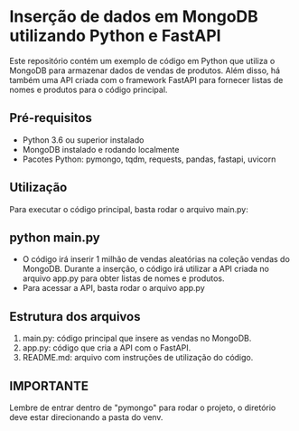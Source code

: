 # Inserção de dados em MongoDB utilizando Python e FastAPI

Este repositório contém um exemplo de código em Python que utiliza o MongoDB para armazenar dados de vendas de produtos. Além disso, há também uma API criada com o framework FastAPI para fornecer listas de nomes e produtos para o código principal.

## Pré-requisitos
+ Python 3.6 ou superior instalado
+ MongoDB instalado e rodando localmente
+ Pacotes Python: pymongo, tqdm, requests, pandas, fastapi, uvicorn

## Utilização
Para executar o código principal, basta rodar o arquivo main.py:

## python main.py
+ O código irá inserir 1 milhão de vendas aleatórias na coleção vendas do MongoDB. Durante a inserção, o código irá utilizar a API criada no arquivo app.py para obter listas de nomes e produtos.
+ Para acessar a API, basta rodar o arquivo app.py


## Estrutura dos arquivos
1. main.py: código principal que insere as vendas no MongoDB.
2. app.py: código que cria a API com o FastAPI.
3. README.md: arquivo com instruções de utilização do código.

## IMPORTANTE
Lembre de entrar dentro de "pymongo" para rodar o projeto, o diretório deve estar direcionando a pasta do venv.
